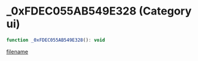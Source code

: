 # _0xFDEC055AB549E328 (Category ui)

```js
function _0xFDEC055AB549E328(): void
```

[filename](_0xFDEC055AB549E328_m.md ':include')